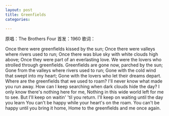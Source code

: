 ```yaml
---
layout: post
title: Greenfields
categories:

---
```

原唱：The Brothers Four
首发：1960
歌词：

Once there were greenfields kissed by the sun;
Once there were valleys where rivers used to run;
Once there was blue sky with white clouds high above;
Once they were part of an everlasting love.
We were the lovers who strolled through greenfields.
Greenfields are gone now, parched by the sun;
Gone from the valleys where rivers used to run;
Gone with the cold wind that swept into my heart;
Gone with the lovers who let their dreams depart.
Where are the greenfields that we used to roam?
I'll never know what made you run away.
How can I keep searching when dark clouds hide the day?
I only know there's nothing here for me,
Nothing in this wide world left for me to see.
But I'll keep on waitin' 'til you return.
I'll keep on waiting until the day you learn
You can't be happy while your heart's on the roam.
You can't be happy until you bring it home,
Home to the greenfields and me once again.